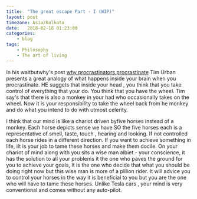 ```yaml
---
title:  "The great escape Part - I (WIP)"
layout: post
timezone: Asia/Kolkata
date:   2018-02-18 01:23:00
categories:
    - blog
tags:
    - Philosophy
    - The art of living
---
```

In his waitbutwhy's post [why procrastinators procrastinate](https://waitbutwhy.com/2013/10/why-procrastinators-procrastinate.html) Tim Urban  presents a great analogy of what happens inside your brain when you procrastinate. HE suggets that inside your head , you think that you take control of everything that your do. You think that you have the wheel. Tim say's that there is also a monkey in your had who occasionally takes on the wheel. Now it is your responsibility to take the wheel back from he monkey and do what you intend to do with utmost celerity.

I think that our mind is like a chariot driven byfive horses instead of a monkey. Each horse depicts sense we have SO the five horses each is a representative of smell, taste, touch , hearing and looking. If not controlled each horse rides in a different direction. If you want to achieve something in life, iIt is your job to tame these horses and make them docile. On your chariot of mind along with you sits a wise man albiet - your conscience, it has the solution to all your problems it the one who paves the ground for you to achieve your goals, It is the one who decide that what you should be doing right now but this wise man is more of a pillion rider. It will advice you to control your horses in the way it is beneficial to you but you are the one who will have to tame these horses. Unlike Tesla cars , your mind is very conventional and comes without any auto-pilot.
